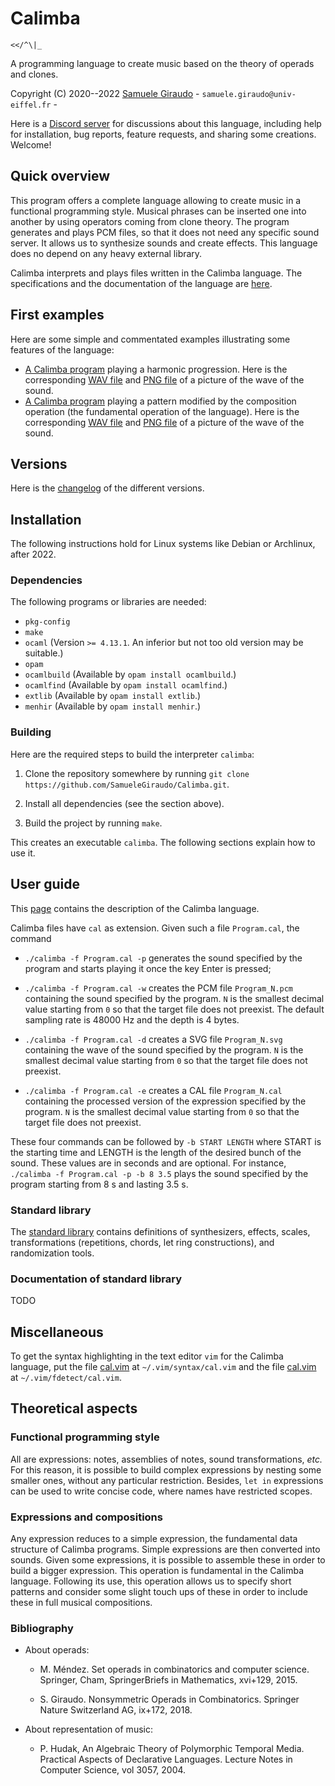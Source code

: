 # Calimba
`<</^\|_`

A programming language to create music based on the theory of operads and clones.

Copyright (C) 2020--2022 [Samuele Giraudo](https://igm.univ-mlv.fr/~giraudo/) -
`samuele.giraudo@univ-eiffel.fr` -


Here is a [Discord server](https://discord.gg/n6Du2Q4QFb) for discussions about this
language, including help for installation, bug reports, feature requests, and sharing some
creations. Welcome!


## Quick overview
This program offers a complete language allowing to create music in a functional programming
style. Musical phrases can be inserted one into another by using operators coming from clone
theory. The program generates and plays PCM files, so that it does not need any specific
sound server. It allows us to synthesize sounds and create effects. This language does no
depend on any heavy external library.

Calimba interprets and plays files written in the Calimba language. The specifications and
the documentation of the language are [here](Help.md).


## First examples
Here are some simple and commentated examples illustrating some features of the language:

+ [A Calimba program](Examples/Example1.cal) playing a harmonic progression. Here is the
  corresponding [WAV file](Examples/Example1.wav) and [PNG file](Examples/Example1.png) of a
  picture of the wave of the sound.
+ [A Calimba program](Examples/Example2.cal) playing a pattern modified by the composition
  operation (the fundamental operation of the language). Here is the corresponding [WAV
  file](Examples/Example2.wav) and [PNG file](Examples/Example2.png) of a picture of the wave
  of the sound.


## Versions
Here is the [changelog](Versions.md) of the different versions.


## Installation
The following instructions hold for Linux systems like Debian or Archlinux, after 2022.


### Dependencies
The following programs or libraries are needed:

+ `pkg-config`
+ `make`
+ `ocaml` (Version `>= 4.13.1`. An inferior but not too old version may be suitable.)
+ `opam`
+ `ocamlbuild` (Available by `opam install ocamlbuild`.)
+ `ocamlfind` (Available by `opam install ocamlfind`.)
+ `extlib` (Available by `opam install extlib`.)
+ `menhir` (Available by `opam install menhir`.)


### Building
Here are the required steps to build the interpreter `calimba`:

1. Clone the repository somewhere by running
   `git clone https://github.com/SamueleGiraudo/Calimba.git`.

2. Install all dependencies (see the section above).

3. Build the project by running `make`.

This creates an executable `calimba`. The following sections explain how to use it.


## User guide
This [page](Help.md) contains the description of the Calimba language.

Calimba files have `cal` as extension. Given such a file `Program.cal`, the command

+ `./calimba -f Program.cal -p` generates the sound specified by the program and starts
  playing it once the key Enter is pressed;

+ `./calimba -f Program.cal -w` creates the PCM file `Program_N.pcm` containing the sound
  specified by the program. `N` is the smallest decimal value starting from `0` so that the
  target file does not preexist. The default sampling rate is $48000$ Hz and the depth is
  $4$ bytes.

+ `./calimba -f Program.cal -d` creates a SVG file `Program_N.svg` containing the wave of
  the sound specified by the program. `N` is the smallest decimal value starting from `0` so
  that the target file does not preexist.

+ `./calimba -f Program.cal -e` creates a CAL file `Program_N.cal` containing the processed
  version of the expression specified by the program. `N` is the smallest decimal value
  starting from `0` so that the target file does not preexist.

These four commands can be followed by `-b START LENGTH` where START is the starting time
and LENGTH is the length of the desired bunch of the sound. These values are in seconds and
are optional. For instance, `./calimba -f Program.cal -p -b 8 3.5` plays the sound specified
by the program starting from $8$ s and lasting $3.5$ s.


### Standard library
The [standard library](Std) contains definitions of synthesizers, effects, scales,
transformations (repetitions, chords, let ring constructions), and randomization tools.


### Documentation of standard library
TODO


## Miscellaneous
To get the syntax highlighting in the text editor `vim` for the Calimba language, put the
file [cal.vim](Vim/syntax/cal.vim) at `~/.vim/syntax/cal.vim` and the file
[cal.vim](Vim/ftdetect/cal.vim) at `~/.vim/fdetect/cal.vim`.


## Theoretical aspects

### Functional programming style
All are expressions: notes, assemblies of notes, sound transformations, _etc._ For this
reason, it is possible to build complex expressions by nesting some smaller ones, without
any particular restriction. Besides, `let in` expressions can be used to write concise code,
where names have restricted scopes.


### Expressions and compositions
Any expression reduces to a simple expression, the fundamental data structure of Calimba
programs. Simple expressions are then converted into sounds. Given some expressions, it is
possible to assemble these in order to build a bigger expression. This operation is
fundamental in the Calimba language. Following its use, this operation allows us to specify
short patterns and consider some slight touch ups of these in order to include these in full
musical compositions.


### Bibliography

+ About operads:
    + M. Méndez.
      Set operads in combinatorics and computer science.
      Springer, Cham, SpringerBriefs in Mathematics, xvi+129, 2015.

    + S. Giraudo.
      Nonsymmetric Operads in Combinatorics.
      Springer Nature Switzerland AG, ix+172, 2018.

+ About representation of music:
    + P. Hudak,
      An Algebraic Theory of Polymorphic Temporal Media.
      Practical Aspects of Declarative Languages.
      Lecture Notes in Computer Science, vol 3057, 2004.

